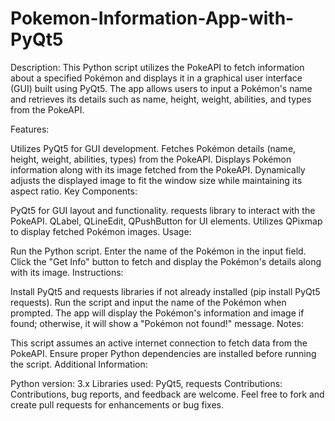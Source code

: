 # Pokemon-Information-App-with-PyQt5
Description:
This Python script utilizes the PokeAPI to fetch information about a specified Pokémon and displays it in a graphical user interface (GUI) built using PyQt5. The app allows users to input a Pokémon's name and retrieves its details such as name, height, weight, abilities, and types from the PokeAPI.

Features:

Utilizes PyQt5 for GUI development.
Fetches Pokémon details (name, height, weight, abilities, types) from the PokeAPI.
Displays Pokémon information along with its image fetched from the PokeAPI.
Dynamically adjusts the displayed image to fit the window size while maintaining its aspect ratio.
Key Components:

PyQt5 for GUI layout and functionality.
requests library to interact with the PokeAPI.
QLabel, QLineEdit, QPushButton for UI elements.
Utilizes QPixmap to display fetched Pokémon images.
Usage:

Run the Python script.
Enter the name of the Pokémon in the input field.
Click the "Get Info" button to fetch and display the Pokémon's details along with its image.
Instructions:

Install PyQt5 and requests libraries if not already installed (pip install PyQt5 requests).
Run the script and input the name of the Pokémon when prompted.
The app will display the Pokémon's information and image if found; otherwise, it will show a "Pokémon not found!" message.
Notes:

This script assumes an active internet connection to fetch data from the PokeAPI.
Ensure proper Python dependencies are installed before running the script.
Additional Information:

Python version: 3.x
Libraries used: PyQt5, requests
Contributions:
Contributions, bug reports, and feedback are welcome. Feel free to fork and create pull requests for enhancements or bug fixes.
